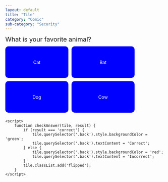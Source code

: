 ```yaml
---
layout: default
title: "Tile"
category: "Comic"
sub-category: "Security"
---
```

<!DOCTYPE html>
<html lang="en">
<head>
    <meta charset="UTF-8">
    <meta name="viewport" content="width=device-width, initial-scale=1.0">
    <title>Favorite Animal Quiz</title>
    <style>
        .question {
            font-size: 20px;
            margin-bottom: 10px;
        }
        .tile-container {
            display: flex;
            gap: 10px;
            margin-bottom: 20px;
            flex-wrap: wrap; /* Allow wrapping for better layout */
        }
        .tile {
            width: 200px;
            height: 100px;
            display: flex;
            align-items: center;
            justify-content: center;
            background-color: blue;
            color: white;
            border-radius: 10px;
            cursor: pointer;
            transition: transform 0.6s, background-color 0.3s;
            padding: 10px; /* Added padding */
            text-align: center; /* Center text */
            box-sizing: border-box; /* Include padding in size */
            position: relative;
            transform-style: preserve-3d;
        }
        .tile:hover {
            background-color: darkblue;
        }
        .tile .front, .tile .back {
            position: absolute;
            width: 100%;
            height: 100%;
            backface-visibility: hidden;
            display: flex;
            align-items: center;
            justify-content: center;
            border-radius: 10px;
        }
        .tile .back {
            transform: rotateY(180deg);
        }
        .tile.flipped {
            transform: rotateY(180deg);
        }
        .hidden {
            display: none;
        }
    </style>
</head>
<body>
    <div class="question">What is your favorite animal?</div>
    <div class="tile-container">
        <div class="tile" onclick="checkAnswer(this, 'incorrect')">
            <div class="front">Cat</div>
            <div class="back" style="background-color: red;">Incorrect</div>
        </div>
        <div class="tile" onclick="checkAnswer(this, 'incorrect')">
            <div class="front">Bat</div>
            <div class="back" style="background-color: red;">Incorrect</div>
        </div>
        <div class="tile" onclick="checkAnswer(this, 'incorrect')">
            <div class="front">Dog</div>
            <div class="back" style="background-color: red;">Incorrect</div>
        </div>
        <div class="tile" onclick="checkAnswer(this, 'correct')">
            <div class="front">Cow</div>
            <div class="back" style="background-color: green;">Correct</div>
        </div>
    </div>

    <script>
        function checkAnswer(tile, result) {
            if (result === 'correct') {
                tile.querySelector('.back').style.backgroundColor = 'green';
                tile.querySelector('.back').textContent = 'Correct';
            } else {
                tile.querySelector('.back').style.backgroundColor = 'red';
                tile.querySelector('.back').textContent = 'Incorrect';
            }
            tile.classList.add('flipped');
        }
    </script>
</body>
</html>
